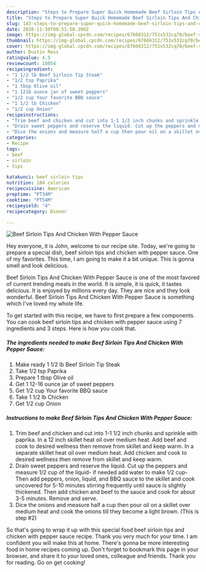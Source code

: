 ```yaml
---
description: "Steps to Prepare Super Quick Homemade Beef Sirloin Tips And Chicken With Pepper Sauce"
title: "Steps to Prepare Super Quick Homemade Beef Sirloin Tips And Chicken With Pepper Sauce"
slug: 143-steps-to-prepare-super-quick-homemade-beef-sirloin-tips-and-chicken-with-pepper-sauce
date: 2020-11-30T00:51:50.390Z
image: https://img-global.cpcdn.com/recipes/67666312/751x532cq70/beef-sirloin-tips-and-chicken-with-pepper-sauce-recipe-main-photo.jpg
thumbnail: https://img-global.cpcdn.com/recipes/67666312/751x532cq70/beef-sirloin-tips-and-chicken-with-pepper-sauce-recipe-main-photo.jpg
cover: https://img-global.cpcdn.com/recipes/67666312/751x532cq70/beef-sirloin-tips-and-chicken-with-pepper-sauce-recipe-main-photo.jpg
author: Dustin Ross
ratingvalue: 4.5
reviewcount: 18054
recipeingredient:
- "1 1/2 lb Beef Sirloin Tip Steak"
- "1/2 tsp Paprika"
- "1 tbsp Olive oil"
- "1 1216 ounce jar of sweet peppers"
- "1/2 cup Your favorite BBQ sauce"
- "1 1/2 lb Chicken"
- "1/2 cup Onion"
recipeinstructions:
- "Trim beef and chicken and cut into 1-1 1/2 inch chunks and sprinkle with paprika. In a 12 inch skillet heat oil over medium heat. Add beef and cook to desired wellness then remove from skillet and keep warm. In a separate skillet heat oil over medium heat. Add chicken and cook to desired wellness then remove from skillet and keep warm."
- "Drain sweet peppers and reserve the liquid. Cut up the peppers and measure 1/2 cup of the liquid- if needed add water to make 1/2 cup- Then add peppers, onion, liquid, and BBQ sauce to the skillet and cook uncovered for 5-10 minutes stirring frequently until sauce is slightly thickened. Then add chicken and beef to the sauce and cook for about 3-5 minutes. Remove and serve."
- "Dice the onions and measure half a cup then pour oil on a skillet over medium heat and cook the onions till they become a light brown. (This is step #2)"
categories:
- Recipe
tags:
- beef
- sirloin
- tips

katakunci: beef sirloin tips 
nutrition: 184 calories
recipecuisine: American
preptime: "PT34M"
cooktime: "PT54M"
recipeyield: "4"
recipecategory: Dinner

---
```



![Beef Sirloin Tips And Chicken With Pepper Sauce](https://img-global.cpcdn.com/recipes/67666312/751x532cq70/beef-sirloin-tips-and-chicken-with-pepper-sauce-recipe-main-photo.jpg)

Hey everyone, it is John, welcome to our recipe site. Today, we're going to prepare a special dish, beef sirloin tips and chicken with pepper sauce. One of my favorites. This time, I am going to make it a bit unique. This is gonna smell and look delicious.

Beef Sirloin Tips And Chicken With Pepper Sauce is one of the most favored of current trending meals in the world. It is simple, it is quick, it tastes delicious. It is enjoyed by millions every day. They are nice and they look wonderful. Beef Sirloin Tips And Chicken With Pepper Sauce is something which I've loved my whole life.




To get started with this recipe, we have to first prepare a few components. You can cook beef sirloin tips and chicken with pepper sauce using 7 ingredients and 3 steps. Here is how you cook that.

<!--inarticleads1-->

##### The ingredients needed to make Beef Sirloin Tips And Chicken With Pepper Sauce:

1. Make ready 1 1/2 lb Beef Sirloin Tip Steak
1. Take 1/2 tsp Paprika
1. Prepare 1 tbsp Olive oil
1. Get 1 12-16 ounce jar of sweet peppers
1. Get 1/2 cup Your favorite BBQ sauce
1. Take 1 1/2 lb Chicken
1. Get 1/2 cup Onion




<!--inarticleads2-->

##### Instructions to make Beef Sirloin Tips And Chicken With Pepper Sauce:

1. Trim beef and chicken and cut into 1-1 1/2 inch chunks and sprinkle with paprika. In a 12 inch skillet heat oil over medium heat. Add beef and cook to desired wellness then remove from skillet and keep warm. In a separate skillet heat oil over medium heat. Add chicken and cook to desired wellness then remove from skillet and keep warm.
1. Drain sweet peppers and reserve the liquid. Cut up the peppers and measure 1/2 cup of the liquid- if needed add water to make 1/2 cup- Then add peppers, onion, liquid, and BBQ sauce to the skillet and cook uncovered for 5-10 minutes stirring frequently until sauce is slightly thickened. Then add chicken and beef to the sauce and cook for about 3-5 minutes. Remove and serve.
1. Dice the onions and measure half a cup then pour oil on a skillet over medium heat and cook the onions till they become a light brown. (This is step #2)




So that's going to wrap it up with this special food beef sirloin tips and chicken with pepper sauce recipe. Thank you very much for your time. I am confident you will make this at home. There's gonna be more interesting food in home recipes coming up. Don't forget to bookmark this page in your browser, and share it to your loved ones, colleague and friends. Thank you for reading. Go on get cooking!
